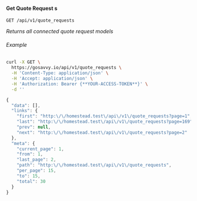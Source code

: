 #### Get Quote Request s
```
GET /api/v1/quote_requests
```

*Returns all connected quote request models*

###### Example

```bash
curl -X GET \
  https://gosavvy.io/api/v1/quote_requests \
  -H 'Content-Type: application/json' \
  -H 'Accept: application/json' \
  -H 'Authorization: Bearer {**YOUR-ACCESS-TOKEN**}' \
  -d ''
```


```javascript
{
  "data": [],
  "links": {
    "first": "http:\/\/homestead.test\/api\/v1\/quote_requests?page=1",
    "last": "http:\/\/homestead.test\/api\/v1\/quote_requests?page=169",
    "prev": null,
    "next": "http:\/\/homestead.test\/api\/v1\/quote_requests?page=2"
  },
  "meta": {
    "current_page": 1,
    "from": 1,
    "last_page": 2,
    "path": "http:\/\/homestead.test\/api\/v1\/quote_requests",
    "per_page": 15,
    "to": 15,
    "total": 30
  }
}
```